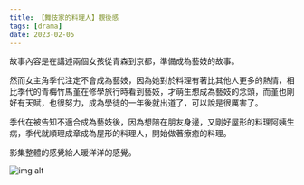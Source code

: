 ```yaml
---
title: 【舞伎家的料理人】觀後感
tags: [drama]
date: 2023-02-05
---
```

<!--truncate-->
故事內容是在講述兩個女孩從青森到京都，準備成為藝妓的故事。

然而女主角季代注定不會成為藝妓，因為她對於料理有著比其他人更多的熱情，相比季代的青梅竹馬堇在修學旅行時看到藝妓，才萌生想成為藝妓的念頭，而堇也剛好有天賦，也很努力，成為學徒的一年後就出道了，可以說是很厲害了。

季代在被告知不適合成為藝妓後，因為想陪在朋友身邊，又剛好屋形的料理阿姨生病，季代就順理成章成為屋形的料理人，開始做著療癒的料理。

影集整體的感覺給人暖洋洋的感覺。

![img alt](/img/blog/the-makanai.jpg)